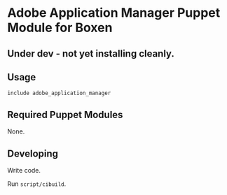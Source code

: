 # Adobe Application Manager Puppet Module for Boxen

## Under dev - not yet installing cleanly.

## Usage

```puppet
include adobe_application_manager
```

## Required Puppet Modules

None.

## Developing

Write code.

Run `script/cibuild`.
